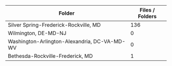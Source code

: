 | Folder                                       |   Files / Folders |
|----------------------------------------------|-------------------|
| Silver Spring-Frederick-Rockville, MD        |               136 |
| Wilmington, DE-MD-NJ                         |                 0 |
| Washington-Arlington-Alexandria, DC-VA-MD-WV |                 0 |
| Bethesda-Rockville-Frederick, MD             |                 1 |